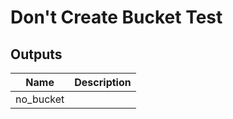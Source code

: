 # Don't Create Bucket Test

## Outputs

| Name | Description |
|------|-------------|
| no\_bucket |  |

